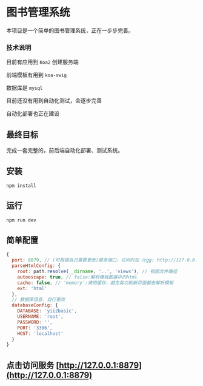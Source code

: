 # 图书管理系统

本项目是一个简单的图书管理系统，正在一步步完善。

### 技术说明
目前有应用到 `Koa2` 创建服务端

前端模板有用到 `koa-swig`

数据库是 `mysql`

目前还没有用到自动化测试，会逐步完善

自动化部署也正在建设

## 最终目标

完成一套完整的，前后端自动化部署、测试系统。

## 安装

`npm install`

## 运行
`npm run dev`

## 简单配置

```javascript
{
  port: 8879, // (可根据自己需要更改)服务端口，访问时加（egg: http://127.0.0.1:8879）
  parseHtmlConfig: {
    root: path.resolve(__dirname, '..', 'views'), // 视图文件路径
    autoescape: true, // false:解析模板数据中的html
    cache: false, // 'memory':请用缓存，避免每次刷新页面都去解析模板
    ext: 'html'
  },
  // 数据库信息，自行更改
  databaseConfig: {
    DATABASE: 'yii2basic',
    USERNAME: 'root',
    PASSWORD: '',
    PORT: '3306',
    HOST: 'localhost'
  }
}
```

## 点击访问服务 [http://127.0.0.1:8879](http://127.0.0.1:8879)

